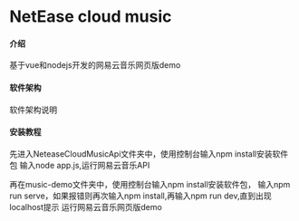 # NetEase cloud music

#### 介绍
基于vue和nodejs开发的网易云音乐网页版demo

#### 软件架构
软件架构说明


#### 安装教程

先进入NeteaseCloudMusicApi文件夹中，使用控制台输入npm install安装软件包
输入node app.js,运行网易云音乐API

再在music-demo文件夹中，使用控制台输入npm install安装软件包，
输入npm run serve，如果报错则再次输入npm install,再输入npm run dev,直到出现localhost提示
运行网易云音乐网页版demo
